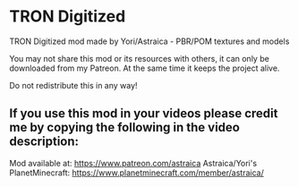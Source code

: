 # TRON Digitized
TRON Digitized mod made by Yori/Astraica - PBR/POM textures and models

You may not share this mod or its resources with others, it can only be downloaded from my Patreon. At the same time it keeps the project alive.

Do not redistribute this in any way!

If you use this mod in your videos please credit me by copying the following in the video description:
---
Mod available at: https://www.patreon.com/astraica
Astraica/Yori's PlanetMinecraft: https://www.planetminecraft.com/member/astraica/